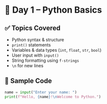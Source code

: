 # 🧠 Day 1 – Python Basics

## ✅ Topics Covered
- Python syntax & structure
- `print()` statements
- Variables & data types (`int`, `float`, `str`, `bool`)
- User input with `input()`
- String formatting using `f-strings`
- `\n` for new lines

## 🧪 Sample Code
```python
name = input("Enter your name: ")
print(f"Hello, {name}!\nWelcome to Python.")
